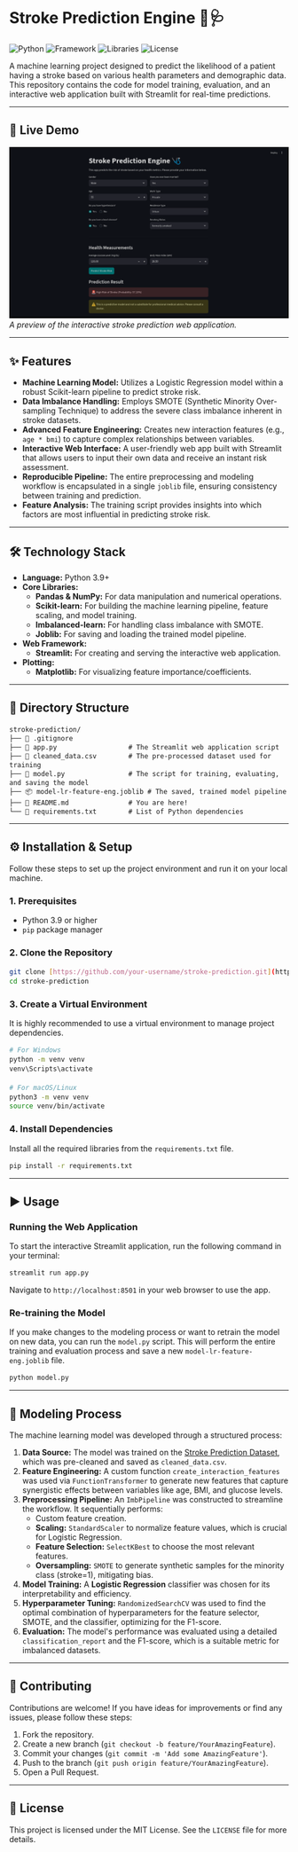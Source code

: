 # Stroke Prediction Engine 🧠🩺

![Python](https://img.shields.io/badge/Python-3.9%2B-blue.svg)
![Framework](https://img.shields.io/badge/Framework-Streamlit-red.svg)
![Libraries](https://img.shields.io/badge/Libraries-Scikit--learn%20%7C%20Pandas%20%7C%20Imblearn-orange.svg)
![License](https://img.shields.io/badge/License-MIT-green.svg)

A machine learning project designed to predict the likelihood of a patient having a stroke based on various health parameters and demographic data. This repository contains the code for model training, evaluation, and an interactive web application built with Streamlit for real-time predictions.

---

## 🚀 Live Demo

![Streamlit App Screenshot](images/Screenshot.png)
*A preview of the interactive stroke prediction web application.*

---

## ✨ Features

- **Machine Learning Model:** Utilizes a Logistic Regression model within a robust Scikit-learn pipeline to predict stroke risk.
- **Data Imbalance Handling:** Employs SMOTE (Synthetic Minority Over-sampling Technique) to address the severe class imbalance inherent in stroke datasets.
- **Advanced Feature Engineering:** Creates new interaction features (e.g., `age * bmi`) to capture complex relationships between variables.
- **Interactive Web Interface:** A user-friendly web app built with Streamlit that allows users to input their own data and receive an instant risk assessment.
- **Reproducible Pipeline:** The entire preprocessing and modeling workflow is encapsulated in a single `joblib` file, ensuring consistency between training and prediction.
- **Feature Analysis:** The training script provides insights into which factors are most influential in predicting stroke risk.

---

## 🛠️ Technology Stack

- **Language:** Python 3.9+
- **Core Libraries:**
  - **Pandas & NumPy:** For data manipulation and numerical operations.
  - **Scikit-learn:** For building the machine learning pipeline, feature scaling, and model training.
  - **Imbalanced-learn:** For handling class imbalance with SMOTE.
  - **Joblib:** For saving and loading the trained model pipeline.
- **Web Framework:**
  - **Streamlit:** For creating and serving the interactive web application.
- **Plotting:**
  - **Matplotlib:** For visualizing feature importance/coefficients.

---

## 📂 Directory Structure

```
stroke-prediction/
├── 📄 .gitignore
├── 🐍 app.py                  # The Streamlit web application script
├── 📄 cleaned_data.csv        # The pre-processed dataset used for training
├── 🐍 model.py                # The script for training, evaluating, and saving the model
├── 📦 model-lr-feature-eng.joblib # The saved, trained model pipeline
├── 📄 README.md               # You are here!
└── 📄 requirements.txt        # List of Python dependencies
```

---

## ⚙️ Installation & Setup

Follow these steps to set up the project environment and run it on your local machine.

### 1. Prerequisites

- Python 3.9 or higher
- `pip` package manager

### 2. Clone the Repository

```bash
git clone [https://github.com/your-username/stroke-prediction.git](https://github.com/your-username/stroke-prediction.git)
cd stroke-prediction
```

### 3. Create a Virtual Environment

It is highly recommended to use a virtual environment to manage project dependencies.

```bash
# For Windows
python -m venv venv
venv\Scripts\activate

# For macOS/Linux
python3 -m venv venv
source venv/bin/activate
```

### 4. Install Dependencies

Install all the required libraries from the `requirements.txt` file.

```bash
pip install -r requirements.txt
```

---

## ▶️ Usage

### Running the Web Application

To start the interactive Streamlit application, run the following command in your terminal:

```bash
streamlit run app.py
```

Navigate to `http://localhost:8501` in your web browser to use the app.

### Re-training the Model

If you make changes to the modeling process or want to retrain the model on new data, you can run the `model.py` script. This will perform the entire training and evaluation process and save a new `model-lr-feature-eng.joblib` file.

```bash
python model.py
```

---

## 🧠 Modeling Process

The machine learning model was developed through a structured process:

1.  **Data Source:** The model was trained on the [Stroke Prediction Dataset](https://www.kaggle.com/datasets/fedesoriano/stroke-prediction-dataset), which was pre-cleaned and saved as `cleaned_data.csv`.
2.  **Feature Engineering:** A custom function `create_interaction_features` was used via `FunctionTransformer` to generate new features that capture synergistic effects between variables like age, BMI, and glucose levels.
3.  **Preprocessing Pipeline:** An `ImbPipeline` was constructed to streamline the workflow. It sequentially performs:
    - Custom feature creation.
    - **Scaling:** `StandardScaler` to normalize feature values, which is crucial for Logistic Regression.
    - **Feature Selection:** `SelectKBest` to choose the most relevant features.
    - **Oversampling:** `SMOTE` to generate synthetic samples for the minority class (stroke=1), mitigating bias.
4.  **Model Training:** A **Logistic Regression** classifier was chosen for its interpretability and efficiency.
5.  **Hyperparameter Tuning:** `RandomizedSearchCV` was used to find the optimal combination of hyperparameters for the feature selector, SMOTE, and the classifier, optimizing for the F1-score.
6.  **Evaluation:** The model's performance was evaluated using a detailed `classification_report` and the F1-score, which is a suitable metric for imbalanced datasets.

---

## 🤝 Contributing

Contributions are welcome! If you have ideas for improvements or find any issues, please follow these steps:

1.  Fork the repository.
2.  Create a new branch (`git checkout -b feature/YourAmazingFeature`).
3.  Commit your changes (`git commit -m 'Add some AmazingFeature'`).
4.  Push to the branch (`git push origin feature/YourAmazingFeature`).
5.  Open a Pull Request.

---

## 📜 License

This project is licensed under the MIT License. See the `LICENSE` file for more details.
